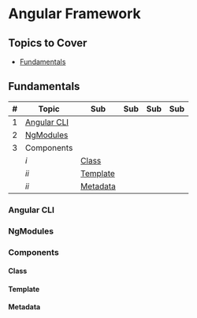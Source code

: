 # Angular Framework

## Topics to Cover

* [Fundamentals](#Fundamentals)


## Fundamentals

| # | Topic | Sub | Sub | Sub | Sub |
| - | ----- | --- | --- | --- | --- |
| 1 | [Angular CLI](#Angular-CLI) |  |  |  |  |
| 2 | [NgModules](#NgModules) |  |  |  |  |
| 3 | Components |  |  |  |  |
|  | *i* | [Class](#Class) |  |  |  |
|  | *ii* | [Template](#Template) |  |  |  |
|  | *ii* | [Metadata](#Metadata) |  |  |  |



### Angular CLI


### NgModules


### Components

#### Class


#### Template


#### Metadata


